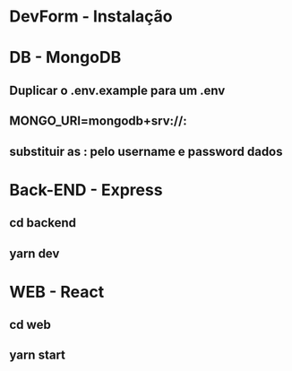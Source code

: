 # DevForm - Instalação

# DB - MongoDB
## Duplicar o .env.example para um .env
## MONGO_URI=mongodb+srv://<username>:<password>
## substituir as <username>:<password> pelo username e password dados

# Back-END - Express
## cd backend
## yarn dev

# WEB - React
## cd web
## yarn start

